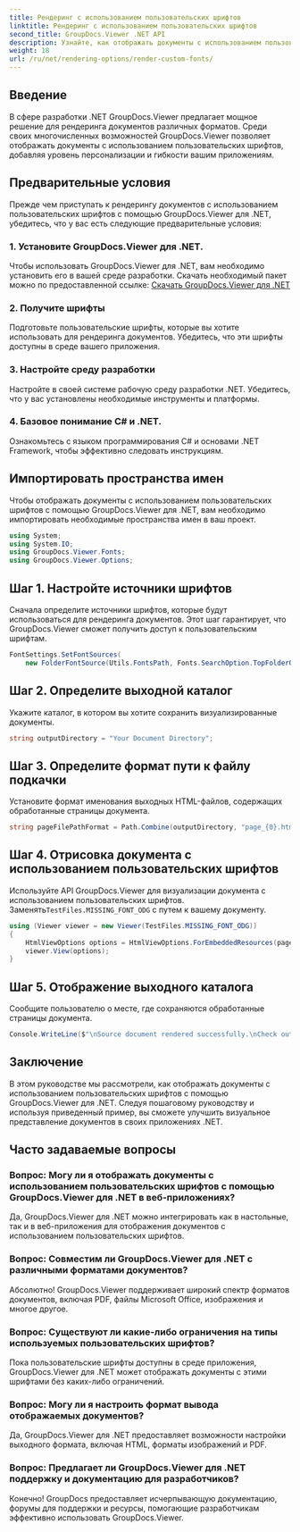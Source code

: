 ```yaml
---
title: Рендеринг с использованием пользовательских шрифтов
linktitle: Рендеринг с использованием пользовательских шрифтов
second_title: GroupDocs.Viewer .NET API
description: Узнайте, как отображать документы с использованием пользовательских шрифтов с помощью GroupDocs.Viewer для .NET. Улучшайте визуальные презентации без особых усилий.
weight: 18
url: /ru/net/rendering-options/render-custom-fonts/
---
```

## Введение
В сфере разработки .NET GroupDocs.Viewer предлагает мощное решение для рендеринга документов различных форматов. Среди своих многочисленных возможностей GroupDocs.Viewer позволяет отображать документы с использованием пользовательских шрифтов, добавляя уровень персонализации и гибкости вашим приложениям.
## Предварительные условия
Прежде чем приступать к рендерингу документов с использованием пользовательских шрифтов с помощью GroupDocs.Viewer для .NET, убедитесь, что у вас есть следующие предварительные условия:
### 1. Установите GroupDocs.Viewer для .NET.
Чтобы использовать GroupDocs.Viewer для .NET, вам необходимо установить его в вашей среде разработки. Скачать необходимый пакет можно по предоставленной ссылке:
[Скачать GroupDocs.Viewer для .NET](https://releases.groupdocs.com/viewer/net/)
### 2. Получите шрифты
Подготовьте пользовательские шрифты, которые вы хотите использовать для рендеринга документов. Убедитесь, что эти шрифты доступны в среде вашего приложения.
### 3. Настройте среду разработки
Настройте в своей системе рабочую среду разработки .NET. Убедитесь, что у вас установлены необходимые инструменты и платформы.
### 4. Базовое понимание C# и .NET.
Ознакомьтесь с языком программирования C# и основами .NET Framework, чтобы эффективно следовать инструкциям.

## Импортировать пространства имен
Чтобы отображать документы с использованием пользовательских шрифтов с помощью GroupDocs.Viewer для .NET, вам необходимо импортировать необходимые пространства имен в ваш проект.

```csharp
using System;
using System.IO;
using GroupDocs.Viewer.Fonts;
using GroupDocs.Viewer.Options;
```

## Шаг 1. Настройте источники шрифтов
Сначала определите источники шрифтов, которые будут использоваться для рендеринга документов. Этот шаг гарантирует, что GroupDocs.Viewer сможет получить доступ к пользовательским шрифтам.
```csharp
FontSettings.SetFontSources(
    new FolderFontSource(Utils.FontsPath, Fonts.SearchOption.TopFolderOnly));
```
## Шаг 2. Определите выходной каталог
Укажите каталог, в котором вы хотите сохранить визуализированные документы.
```csharp
string outputDirectory = "Your Document Directory";
```
## Шаг 3. Определите формат пути к файлу подкачки
Установите формат именования выходных HTML-файлов, содержащих обработанные страницы документа.
```csharp
string pageFilePathFormat = Path.Combine(outputDirectory, "page_{0}.html");
```
## Шаг 4. Отрисовка документа с использованием пользовательских шрифтов
 Используйте API GroupDocs.Viewer для визуализации документа с использованием пользовательских шрифтов. Заменять`TestFiles.MISSING_FONT_ODG` с путем к вашему документу.
```csharp
using (Viewer viewer = new Viewer(TestFiles.MISSING_FONT_ODG))
{
    HtmlViewOptions options = HtmlViewOptions.ForEmbeddedResources(pageFilePathFormat);
    viewer.View(options);
}
```
## Шаг 5. Отображение выходного каталога
Сообщите пользователю о месте, где сохраняются обработанные страницы документа.
```csharp
Console.WriteLine($"\nSource document rendered successfully.\nCheck output in {outputDirectory}.");
```

## Заключение
В этом руководстве мы рассмотрели, как отображать документы с использованием пользовательских шрифтов с помощью GroupDocs.Viewer для .NET. Следуя пошаговому руководству и используя приведенный пример, вы сможете улучшить визуальное представление документов в своих приложениях .NET.
## Часто задаваемые вопросы
### Вопрос: Могу ли я отображать документы с использованием пользовательских шрифтов с помощью GroupDocs.Viewer для .NET в веб-приложениях?
Да, GroupDocs.Viewer для .NET можно интегрировать как в настольные, так и в веб-приложения для отображения документов с использованием пользовательских шрифтов.
### Вопрос: Совместим ли GroupDocs.Viewer для .NET с различными форматами документов?
Абсолютно! GroupDocs.Viewer поддерживает широкий спектр форматов документов, включая PDF, файлы Microsoft Office, изображения и многое другое.
### Вопрос: Существуют ли какие-либо ограничения на типы используемых пользовательских шрифтов?
Пока пользовательские шрифты доступны в среде приложения, GroupDocs.Viewer для .NET может отображать документы с этими шрифтами без каких-либо ограничений.
### Вопрос: Могу ли я настроить формат вывода отображаемых документов?
Да, GroupDocs.Viewer для .NET предоставляет возможности настройки выходного формата, включая HTML, форматы изображений и PDF.
### Вопрос: Предлагает ли GroupDocs.Viewer для .NET поддержку и документацию для разработчиков?
Конечно! GroupDocs предоставляет исчерпывающую документацию, форумы для поддержки и ресурсы, помогающие разработчикам эффективно использовать GroupDocs.Viewer.